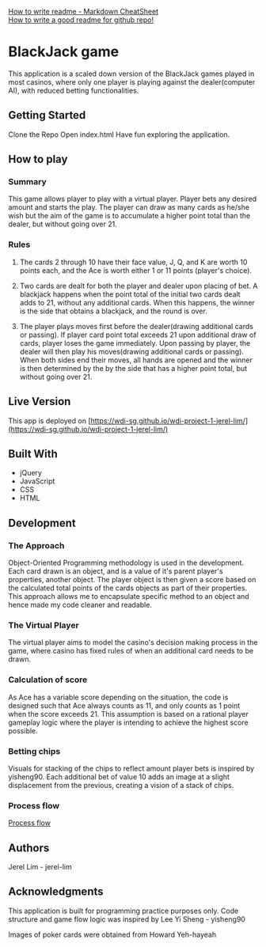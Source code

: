 [How to write readme - Markdown CheatSheet](https://github.com/adam-p/markdown-here/wiki/Markdown-Cheatsheet)  
[How to write a good readme for github repo!](https://gist.github.com/PurpleBooth/109311bb0361f32d87a2)

# BlackJack game

This application is a scaled down version of the BlackJack games played in most casinos, where only one player is playing against the dealer(computer AI), with reduced betting functionalities.


## Getting Started

Clone the Repo
Open index.html
Have fun exploring the application.

## How to play
### Summary
This game allows player to play with a virtual player. Player bets any desired amount and starts the play. The player can draw as many cards as he/she wish but the aim of the game is to accumulate a higher point total than the dealer, but without going over 21.

### Rules

1) The cards 2 through 10 have their face value, J, Q, and K are worth 10 points each, and the Ace is worth either 1 or 11 points (player's choice).

2) Two cards are dealt for both the player and dealer upon placing of bet. A blackjack happens when the point total of the initial two cards dealt adds to 21, without any additional cards. When this happens, the winner is the side that obtains a blackjack, and the round is over.

3) The player plays moves first before the dealer(drawing additional cards or passing). If player card point total exceeds 21 upon additional draw of cards, player loses the game immediately. Upon passing by player, the dealer will then play his moves(drawing additional cards or passing). When both sides end their moves, all hands are opened and the winner is then determined by the by the side that has a higher point total, but without going over 21.


## Live Version

This app is deployed on [https://wdi-sg.github.io/wdi-project-1-jerel-lim/](https://wdi-sg.github.io/wdi-project-1-jerel-lim/)


## Built With
* jQuery
* JavaScript
* CSS
* HTML


## Development
### The Approach
Object-Oriented Programming methodology is used in the development. Each card drawn is an object, and is a value of it's parent player's properties, another object. The player object is then given a score based on the calculated total points of the cards objects as part of their properties. This approach allows me to encapsulate specific method to an object and hence made my code cleaner and readable.

### The Virtual Player

The virtual player aims to model the casino's decision making process in the game, where casino has fixed rules of when an additional card needs to be drawn.

### Calculation of score
As Ace has a variable score depending on the situation, the code is designed such that Ace always counts as 11, and only counts as 1 point when the score exceeds 21. This assumption is based on a rational player gameplay logic where the player is intending to achieve the highest score possible.

### Betting chips
Visuals for stacking of the chips to reflect amount player bets is inspired by yisheng90. Each additional bet of value 10 adds an image at a slight displacement from the previous, creating a vision of a stack of chips.

### Process flow
[Process flow](https://www.draw.io/?lightbox=1&highlight=0000ff&edit=_blank&layers=1&nav=1&title=Untitled%20Diagram.xml#Uhttps%3A%2F%2Fraw.githubusercontent.com%2Fjerel-lim%2Fgit-test-2%2Fmaster%2FUntitled%2520Diagram.xml)

## Authors

Jerel Lim - jerel-lim

## Acknowledgments
This application is built for programming practice purposes only. Code structure and game flow logic was inspired by Lee Yi Sheng - yisheng90

Images of poker cards were obtained from Howard Yeh-hayeah

